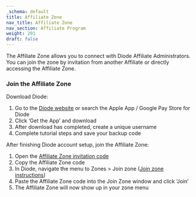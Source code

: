 ```yaml
---
_schema: default
title: Affiliate Zone
nav_title: Affiliate Zone
nav_section: Affiliate Program
weight: 201
draft: false
---
```

The Affiliate Zone allows you to connect with Diode Affiliate Administrators. You can join the zone by invitation from another Affiliate or directly accessing the Affiliate Zone.

### Join the Affiliate Zone

Download Diode:

1. Go to the <a href="https://diode.io" title="Diode" target="_blank" rel="noopener">Diode website</a> or search the Apple App / Google Pay Store for Diode
2. Click ‘Get the App’ and download
3. After download has completed, create a unique username
4. Complete tutorial steps and save your backup code

After finishing Diode account setup, join the Affiliate Zone:

1. Open the <a href="https://diode.io/joinzone/#DaGR2CyiFRujo-tzjanzZx3SA5zfnbpsqLONGfP0OIlEql_fvIF1iSxRWGtm" title="Invitation Code" target="_blank" rel="noopener">Affiliate Zone invitation code</a>
2. Copy the Affiliate Zone code
3. In Diode, navigate the menu to Zones &gt; Join zone (<a href="https://app.docs.diode.io/docs/using/join-a-zone-by-invite-code/" title="Join a Zone by Invite Code" target="_blank" rel="noopener">Join zone instructions</a>)
4. Paste the Affiliate Zone code into the Join Zone window and click ‘Join’
5. The Affiliate Zone will now show up in your zone menu

&nbsp;